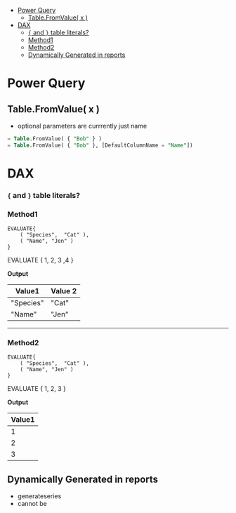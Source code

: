- [Power Query](#power-query)
  - [Table.FromValue( x )](#tablefromvalue-x-)
- [DAX](#dax)
    - [`{` and `}` table literals?](#-and--table-literals)
    - [Method1](#method1)
    - [Method2](#method2)
  - [Dynamically Generated in  reports](#dynamically-generated-in--reports)


# Power Query

## Table.FromValue( x )

- optional parameters are currrently just name

<!-- lang:pq -->
```sql
= Table.FromValue( { "Bob" } )
= Table.FromValue( { "Bob" }, [DefaultColumnName = "Name"])
```

# DAX

<!-- ## Mode: Calculated on model creation -->

### `{` and `}` table literals?

### Method1

```dax
EVALUATE{ 
	( "Species",  "Cat" ),
	( "Name", "Jen" )	
}
```
EVALUATE { 1, 2, 3 ,4 }

**Output**

| Value1    | Value 2 |
| --------- | ------- |
| "Species" | "Cat"   |
| "Name"    | "Jen"   |

----

### Method2 
```dax
EVALUATE{ 
	( "Species",  "Cat" ),
	( "Name", "Jen" )	
}
```
EVALUATE { 1, 2, 3 }

**Output**

| Value1 |
| ------ |
| 1      |
| 2      |
| 3      |


## Dynamically Generated in  reports

- generateseries
- cannot be 


